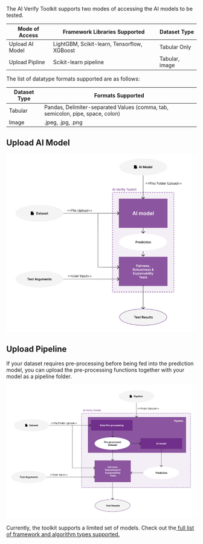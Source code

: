 The AI Verify Toolkit supports two modes of accessing the AI models to be tested.

| Mode of Access  | Framework Libraries Supported               | Dataset Type   |
| --------------- | ------------------------------------------- | -------------- |
| Upload AI Model | LightGBM, Scikit-learn, Tensorflow, XGBoost | Tabular Only   |
| Upload Pipline  | Scikit-learn pipeline                       | Tabular, image |

The list of datatype formats supported are as follows:

| Dataset Type | Formats Supported                                                              |
| ------------ | ------------------------------------------------------------------------------ |
| Tabular      | Pandas, Delimiter-separated Values (comma, tab, semicolon, pipe, space, colon) |
| Image        | .jpeg, .jpg, .png                                                              |

## Upload AI Model

![Upload AI Model](../../res/getting-started/model.png)

## Upload Pipeline

If your dataset requires pre-processing before being fed into the prediction model, you can upload the pre-processing functions together with your model as a pipeline folder.

![Upload Pipeline](../../res/getting-started/pipeline.png)

Currently, the toolkit supports a limited set of models. Check out the[ full list of framework and algorithm types supported.]() <!-- TODO: Link -->

